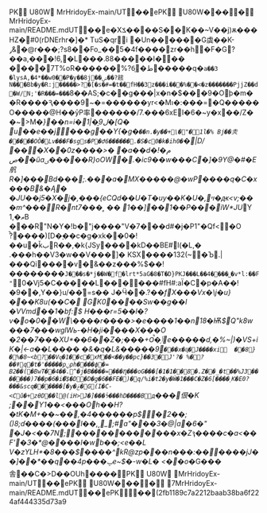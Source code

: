 PK
     U80W             	 MrHridoyEx-main/UT ��ePK
    U80W���  �   	 MrHridoyEx-main/README.mdUT ��e�Xݎ����S�׈�K��~V��j)ѫ���HZ�#0(rDNErhr�]�*	ТuS�qri
�Un������G虡��K-ݛ&�@r���;?s8��Fo_��5�4f����zr��h�F�G?��a,���!6,�L���.88�����I���	����7T%oR������%?6̩�ط�����q�`a��3
�lysA,�4*��w0��P�y��8j��ݾ��?趤Ν���Bb�y�R:j�����>?�[�s�#=�t��fH��3z���i���%��<�z�������PjjZ��d�W/N;'�R���=���`8��AS;�c��g���|x�n�$���9�Oþ�m��R����Ԇ����9~�=������yr<�Mו�:���=�Q�����O�����@H��ӯP率������/7.���6xEI�6�~y�x��/Z�
�~>M�_}��n=i�1|�֦ل9�[Q�
u��e��j޹���g��Y{�g�`��n.�y��+\�"�1l�%
Bj��灻
�����OȌ�Lv���F�sgs�P�Ժ6������.�S�c0�k�ih0�`�|D/޾���X��0z����>�
�a��d�م�!ص��űaٸ�����R}oOW�.�ic9��w���C�]�9Y@�#�E舤R�]���Bd���;.���a�MX�����@�wP����q�C�x���B&�Ą\�	�JU��j5�X�j�,���{eCQd��U�T�uy��K�U�,ױ�ԫ<v;���m^���R�nt7���˳
��
1��]��1��P���iW*JU_Y
ޠ�,1B
���R"N�Y�!b�"j����"V�7���d#�j�P1"�Qf<�O
̚?����)[D�ׇ��c�g�xk��0�!��u�ǩبR��,�k{JSy����kD��BE#l(�L,�
.���h��V3�w��V���]�	KSX����132(~�Ъ.|���Qi����v�&��z���%$��!��������`J��� s�*j��W�f�lrt*5aG�8�T�D}PKJ���L��4����˽�v*l:��F"`0�Vj5�C�����L������#fH#:aÏ�C�p�A�� !�9��,Y��}u/��ۘ=s�� J�Ӵ��.?_��fX���Vx�\j�u}���K8u(��C�	GK0����Sw��g� �I
�VѴmd��1�bf:$	H���r=5�� l�?v�o�0��W\����r����>�e����1��n18�Ѭ$Q"k8w���7���wglWь-�H�ji����X���O
�2��7� ��XU*��6��Z�;���+O̚�ֶݴe�����d,�%~|)�VS+iK�|<-a��L����	�&�q�L&�����9`���x�ҋ�J����xi	��8}�%�8~<b?��Vɋ�1��c�xM��<��y��pc}��3�J'?� %�?��ǂq�t�'�����pݧph����ф�=
B2��(�BwT��4��.^�j�B����=���Ƞ���oG���[�1�1��8�.Z��_�t� �%J3��	�����)7��p�6�iާ�$�D܎�D�g�6��FE�)�ԛ/%i�t2�y�Ẇ�1���C�Z�6[����˱K�E0?���&scq������[�y�ݟ�G(I�C-<Cǔ�+zƟD򕀿��l@(iH>J�]���ᔮ���hD����Bд`���佷�K ;��Ƴ1��<���Oh��Н?�tK�M+��~��,�4������p$�2��;()8;ɗ����(���l��,˼_;#a"���3�@|a�6�" �J�<��7N;������������x�Zԇ����c�a<��F'�3�*@����I�wb��;<e��L V�zYLH*�8���$����^kR@zp���n���:������jJ��]��*��q��4p���ݒe~$�-w�L�	<��o_�G���舎��C�>D��OUh����PK  
     U80W             	              MrHridoyEx-main/UT ��ePK  
    U80W���  �   	          7   MrHridoyEx-main/README.mdUT ��ePK      �   �  ( 2fb1189c7a2212baab38ba6f224af444335d73a9
